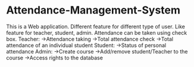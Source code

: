 # Attendance-Management-System

This is a Web application. Different feature for different type of user. Like feature for teacher, student, admin. Attendance can be taken using check box.
Teacher:
	->Attendance taking
	->Total attendance check
	->Total attendance of an individual student
Student:
	->Status of personal attendance
Admin:
	->Create course 
	->Add/remove student/Teacher to the course
	->Access rights to the database
